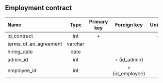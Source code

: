 ## Employment contract

|Name|Type|Primary key|Foreign key|Unique|Integrity constraints|Null/not null|
|:----|:----:|:-----------:|:-----------:|:------:|:----------------------:|:------:|
|id_contract|int|+| | + | |not null|
|terms_of_an_agreement|varchar| | | | 70| not null|
|hiring_date|date| | | | | not null|
|admin_id|int| | + (id_admin)| | | not null|
|employee_id|int| | + (id_employee)| | | not null|